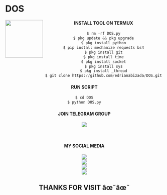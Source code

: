 # DOS
<img src="https://github.com/edrisnabizada/edrisnabizada/blob/main/IMAGE/edrisnabizada.gif" width="120" height="120" align="left">
<center>
  
  

#### INSTALL TOOL ON TERMUX
```python
$ rm -rf DOS.py
$ pkg update && pkg upgrade
$ pkg install python
$ pip install mechanize requests bs4
$ pkg install git
$ pkg install time
$ pkg install socket
$ pkg install sys
$ pkg install _thread
$ git clone https://github.com/edrianabizada/DOS.git
```
#### RUN SCRIPT
```python
$ cd DOS
$ python DOS.py
```

#### JOIN TELEGRAM GROUP <br>
[![](https://img.shields.io/badge/Telegram-black?logo=Telegram&logoColor=blue&labelColor=black)](https://t.me/Best_Hacker00420)

<br>

#### MY SOCIAL MEDIA

[![](https://img.shields.io/badge/Github-black?logo=Github&logoColor=red&labelColor=black)](https://github.com/edrisnabizada) <br>
[![](https://img.shields.io/badge/Facebook-black?logo=Facebook&logoColor=red&labelColor=black)](https://www.facebook.com/Shah.Edris.Nabizada.420) <br>
[![](https://img.shields.io/badge/Instagram-black?logo=Instagram&logoColor=red&labelColor=black)](https://www.instagram.com/edrisnabizada420) <br>
[![](https://img.shields.io/badge/YouTube-black?logo=YouTube&logoColor=red&labelColor=black)](https://youtube.com/@Best_Hacker) <br>

<h2> THANKS FOR VISIT âœ˜âœ˜ <h2\>
